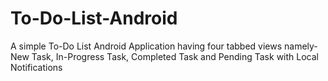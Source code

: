 # To-Do-List-Android

A simple To-Do List Android Application having four tabbed views namely-New Task, In-Progress Task, Completed Task and Pending Task with Local Notifications 
